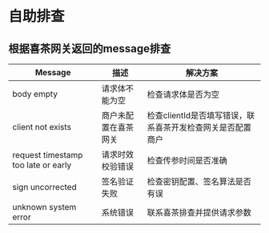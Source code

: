 # 自助排查

## 根据喜茶网关返回的message排查

Message | 描述 | 解决方案
---------- | -------- | --------
body empty | 请求体不能为空 | 检查请求体是否为空
client not exists | 商户未配置在喜茶网关 | 检查clientId是否填写错误，联系喜茶开发检查网关是否配置商户
request timestamp too late or early | 请求时效校验错误 | 检查传参时间是否准确
sign uncorrected | 签名验证失败 | 检查密钥配置、签名算法是否有误
unknown system error | 系统错误 | 联系喜茶排查并提供请求参数
